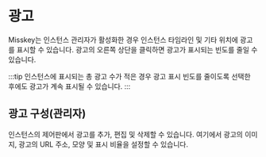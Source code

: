 # 광고

Misskey는 인스턴스 관리자가 활성화한 경우 인스턴스 타임라인 및 기타 위치에 광고를 표시할 수 있습니다.
광고의 오른쪽 상단을 클릭하면 광고가 표시되는 빈도를 줄일 수 있습니다.

:::tip
인스턴스에 표시되는 총 광고 수가 적은 경우 광고 표시 빈도를 줄이도록 선택한 후에도 광고가 계속 표시될 수 있습니다.
:::

## 광고 구성(관리자)

인스턴스의 제어판에서 광고를 추가, 편집 및 삭제할 수 있습니다.
여기에서 광고의 이미지, 광고의 URL 주소, 모양 및 표시 비율을 설정할 수 있습니다.
